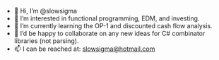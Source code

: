 - 👋 Hi, I’m @slowsigma
- 👀 I’m interested in functional programming, EDM, and investing.
- 🌱 I’m currently learning the OP-1 and discounted cash flow analysis.
- 💞️ I’d be happy to collaborate on any new ideas for C# combinator libraries (not parsing).
- 📫 I can be reached at: slowsigma@hotmail.com

<!---
slowsigma/slowsigma is a ✨ special ✨ repository because its `README.md` (this file) appears on your GitHub profile.
You can click the Preview link to take a look at your changes.
--->
